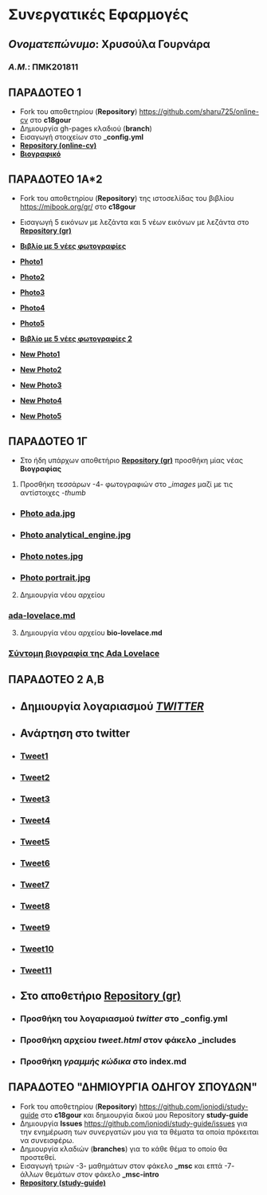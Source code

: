 # **Συνεργατικές Εφαρμογές**
## *Ονοματεπώνυμο*: **Χρυσούλα Γουρνάρα**
### *Α.Μ.*: **ΠΜΚ201811**
## ΠΑΡΑΔΟΤΕΟ 1
- Fork του αποθετηρίου (**Repository**) https://github.com/sharu725/online-cv στο **c18gour**
- Δημιουργία gh-pages κλαδιού (**branch**)
- Εισαγωγή στοιχείων στο **_config.yml**
- [**Repository (online-cv)**](https://github.com/c18gour/online-cv)
- [**Βιογραφικό**](https://c18gour.github.io/online-cv/) 

## ΠΑΡΑΔΟΤΕΟ 1Α*2
- Fork του αποθετηρίου (**Repository**) της ιστοσελίδας του βιβλίου https://mibook.org/gr/ στο **c18gour**
- Εισαγωγή 5 εικόνων με λεζάντα και 5 νέων εικόνων με λεζάντα στο [**Repository (gr)**](https://c18gour.github.io/gr/)
- [**Βιβλίο με 5 νέες φωτογραφίες**](https://c18gour.github.io/gr/)
- [**Photo1**](https://c18gour.github.io/gr/gallery/antik/)
- [**Photo2**](https://c18gour.github.io/gr/gallery/laptop/)
- [**Photo3**](https://c18gour.github.io/gr/gallery/continental/)
- [**Photo4**](https://c18gour.github.io/gr/gallery/socialmedia/)
- [**Photo5**](https://c18gour.github.io/gr/gallery/firsttransistor/)

- [**Βιβλίο με 5 νέες φωτογραφίες 2**](https://c18gour.github.io/gr/)
- [**New Photo1**](https://c18gour.github.io/gr/gallery/LegoSpike/)
- [**New Photo2**](https://c18gour.github.io/gr/gallery/creativity/)
- [**New Photo3**](https://c18gour.github.io/gr/gallery/ecommerce/)
- [**New Photo4**](https://c18gour.github.io/gr/gallery/loom/)
- [**New Photo5**](https://c18gour.github.io/gr/gallery/motorola/)


## ΠΑΡΑΔΟΤΕΟ 1Γ
- Στο ήδη υπάρχων αποθετήριο [**Repository (gr)**]( https://github.com/c18gour/gr) προσθήκη μίας νέας **Βιογραφίας**

1. Προσθήκη τεσσάρων -4- φωτογραφιών στο *_images* μαζί με τις αντίστοιχες *-thumb*
- ### [**Photo ada.jpg**](https://github.com/c18gour/gr/blob/gh-pages/images/ada.jpg)
- ### [**Photo analytical_engine.jpg**](https://github.com/c18gour/gr/blob/gh-pages/images/analytical_engine.jpg)
- ### [**Photo notes.jpg**](https://github.com/c18gour/gr/blob/gh-pages/images/notes.jpg)
- ### [**Photo portrait.jpg**](https://github.com/c18gour/gr/blob/gh-pages/images/portrait.jpg)

2. Δημιουργία νέου αρχείου 

### [**ada-lovelace.md**](https://github.com/c18gour/gr/blob/gh-pages/_biography/ada-lovelace.md)

3. Δημιουργία νέου αρχείου **bio-lovelace.md** 

### [**Σύντομη βιογραφία της Ada Lovelace**](https://github.com/c18gour/gr/blob/gh-pages/_biography/bio-lovelace.md)


## ΠΑΡΑΔΟΤΕΟ 2 Α,Β

- ## Δημιουργία λογαριασμού [***TWITTER***](https://twitter.com/gouxry)
- ## Ανάρτηση στο **twitter**
- ### [**Tweet1**](https://twitter.com/gouxry/status/1129137685451423744)
- ### [**Tweet2**](https://twitter.com/gouxry/status/1129139695642992640)
- ### [**Tweet3**](https://twitter.com/gouxry/status/1129144227282194434)
- ### [**Tweet4**](https://twitter.com/gouxry/status/1129146739737415684)
- ### [**Tweet5**](https://twitter.com/gouxry/status/1129438151947227139)
- ### [**Tweet6**](https://twitter.com/gouxry/status/1129440374697660419)
- ### [**Tweet7**](https://twitter.com/gouxry/status/1129665367893336064)
- ### [**Tweet8**](https://twitter.com/gouxry/status/1129674915324551169)
- ### [**Tweet9**](https://twitter.com/gouxry/status/1129689234804269057)
- ### [**Tweet10**](https://twitter.com/gouxry/status/1129696546956685312)
- ### [**Tweet11**](https://twitter.com/gouxry/status/1129687169994559488)


- ## Στο αποθετήριο [**Repository (gr)**]( https://github.com/c18gour/gr)
- ### Προσθήκη του λογαριασμού *twitter* στο **_config.yml**
- ### Προσθήκη αρχείου *tweet.html* στον φάκελο **_includes**
- ### Προσθήκη *γραμμής κώδικα* στο **index.md**


## ΠΑΡΑΔΟΤΕΟ **"ΔΗΜΙΟΥΡΓΙΑ ΟΔΗΓΟΥ ΣΠΟΥΔΩΝ"**

- Fork του αποθετηρίου (**Repository**) https://github.com/ioniodi/study-guide στο **c18gour** και δημιουργία δικού μου Repository **study-guide**
- Δημιουργία **Issues** https://github.com/ioniodi/study-guide/issues για την ενημέρωση των συνεργατών μου για τα θέματα τα οποία πρόκειται να συνεισφέρω. 
- Δημιουργία κλαδιών (**branches**) για το κάθε θέμα το οποίο θα προστεθεί.
- Εισαγωγή τριών -3- μαθημάτων στον φάκελο **_msc** και επτά -7- άλλων θεμάτων στον φάκελο **_msc-intro**
- [**Repository (study-guide)**](https://github.com/c18gour/study-guide)
